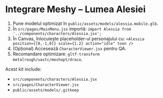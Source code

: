 # Integrare Meshy – Lumea Alesiei

1) Pune modelul optimizat în `public/assets/models/alessia.mobile.glb`.
2) În `src/pages/MainMenu.jsx` importă:
   `import Alessia from '../components/characters/Alessia.jsx';`
3) În Canvas, înlocuiește placeholder-ul personajului cu:
   `<Alessia position={[0,-1,0]} scale={1.2} action="idle" toon />`
4) (Opțional) Accesează `CharacterViewer.jsx` pentru QA.
5) Recomandare optimizare: `gltf-transform metalrough/uastc/meshopt/draco`.

Acest kit include:
- `src/components/characters/Alessia.jsx`
- `src/pages/CharacterViewer.jsx`
- `public/assets/models/.gitkeep`
